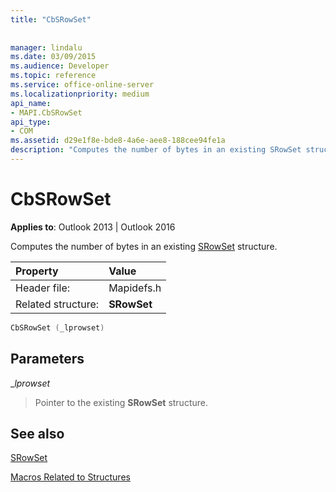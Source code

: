 ```yaml
---
title: "CbSRowSet"
 
 
manager: lindalu
ms.date: 03/09/2015
ms.audience: Developer
ms.topic: reference
ms.service: office-online-server
ms.localizationpriority: medium
api_name:
- MAPI.CbSRowSet
api_type:
- COM
ms.assetid: d29e1f8e-bde8-4a6e-aee8-188cee94fe1a
description: "Computes the number of bytes in an existing SRowSet structure for Outlook 2013 or Outlook 2016."
---
```


# CbSRowSet

  
  
**Applies to**: Outlook 2013 | Outlook 2016 
  
Computes the number of bytes in an existing [SRowSet](srowset.md) structure. 
  
|Property |Value |
|:-----|:-----|
|Header file:  <br/> |Mapidefs.h  <br/> |
|Related structure:  <br/> |**SRowSet** <br/> |
   
```cpp
CbSRowSet (_lprowset)
```

## Parameters

 __lprowset_
  
> Pointer to the existing **SRowSet** structure. 
    
## See also



[SRowSet](srowset.md)


[Macros Related to Structures](macros-related-to-structures.md)

